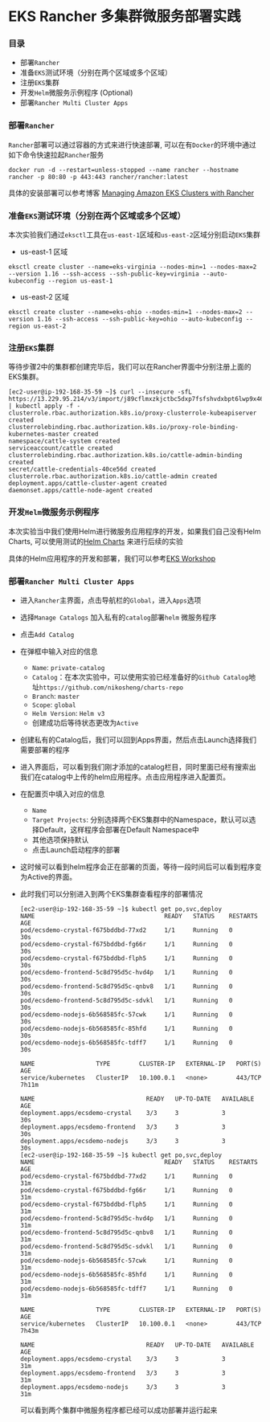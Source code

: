 # EKS Rancher 多集群微服务部署实践

### 目录

- 部署`Rancher`
- 准备`EKS`测试环境（分别在两个区域或多个区域）
- 注册`EKS`集群
- 开发`Helm`微服务示例程序 (Optional)
- 部署`Rancher Multi Cluster Apps`

### 部署`Rancher`

`Rancher`部署可以通过容器的方式来进行快速部署, 可以在有`Docker`的环境中通过如下命令快速拉起`Rancher`服务

```
docker run -d --restart=unless-stopped --name rancher --hostname rancher -p 80:80 -p 443:443 rancher/rancher:latest
```

具体的安装部署可以参考博客 [Managing Amazon EKS Clusters with Rancher](https://aws.amazon.com/blogs/opensource/managing-eks-clusters-rancher/)


### 准备`EKS`测试环境（分别在两个区域或多个区域）

本次实验我们通过`eksctl`工具在`us-east-1`区域和`us-east-2`区域分别启动`EKS`集群

- us-east-1 区域

```
eksctl create cluster --name=eks-virginia --nodes-min=1 --nodes-max=2 --version 1.16 --ssh-access --ssh-public-key=virginia --auto-kubeconfig --region us-east-1
```

- us-east-2 区域

```
eksctl create cluster --name=eks-ohio --nodes-min=1 --nodes-max=2 --version 1.16 --ssh-access --ssh-public-key=ohio --auto-kubeconfig --region us-east-2
```

### 注册`EKS`集群

等待步骤2中的集群都创建完毕后，我们可以在Rancher界面中分别注册上面的EKS集群。

```
[ec2-user@ip-192-168-35-59 ~]$ curl --insecure -sfL https://13.229.95.214/v3/import/j89cflmxzkjctbc5dxp7fsfshvdxbpt6lwp9x46klk8zdg975pp4hs.yaml | kubectl apply -f -
clusterrole.rbac.authorization.k8s.io/proxy-clusterrole-kubeapiserver created
clusterrolebinding.rbac.authorization.k8s.io/proxy-role-binding-kubernetes-master created
namespace/cattle-system created
serviceaccount/cattle created
clusterrolebinding.rbac.authorization.k8s.io/cattle-admin-binding created
secret/cattle-credentials-40ce56d created
clusterrole.rbac.authorization.k8s.io/cattle-admin created
deployment.apps/cattle-cluster-agent created
daemonset.apps/cattle-node-agent created
```

### 开发`Helm`微服务示例程序

本次实验当中我们使用Helm进行微服务应用程序的开发，如果我们自己没有Helm Charts, 可以使用测试的[Helm Charts](https://github.com/nikosheng/charts-repo/tree/master/charts/eksdemo) 来进行后续的实验

具体的Helm应用程序的开发和部署，我们可以参考[EKS Workshop](https://www.eksworkshop.com/beginner/060_helm/)

### 部署`Rancher Multi Cluster Apps`

- 进入`Rancher`主界面，点击导航栏的`Global`，进入`Apps`选项
- 选择`Manage Catalogs` 加入私有的`catalog`部署`helm` 微服务程序
- 点击`Add Catalog`
- 在弹框中输入对应的信息
	- `Name`: `private-catalog`
	- `Catalog`：在本次实验中，可以使用实验已经准备好的`Github Catalog`地址`https://github.com/nikosheng/charts-repo`
	- `Branch`: `master`
	- `Scope`: `global`
	- `Helm Version`: `Helm v3`
	- 创建成功后等待状态更改为`Active`
- 创建私有的Catalog后，我们可以回到Apps界面，然后点击Launch选择我们需要部署的程序
- 进入界面后，可以看到我们刚才添加的catalog栏目，同时里面已经有搜索出我们在catalog中上传的helm应用程序。点击应用程序进入配置页。
- 在配置页中填入对应的信息
	- `Name`
	- `Target Projects`: 分别选择两个EKS集群中的Namespace，默认可以选择Default，这样程序会部署在Default Namespace中
	- 其他选项保持默认
	- 点击Launch启动程序的部署
- 这时候可以看到helm程序会正在部署的页面，等待一段时间后可以看到程序变为Active的界面。
- 此时我们可以分别进入到两个EKS集群查看程序的部署情况

	```
	[ec2-user@ip-192-168-35-59 ~]$ kubectl get po,svc,deploy
	NAME                                    READY   STATUS    RESTARTS   AGE
	pod/ecsdemo-crystal-f675bddbd-77xd2     1/1     Running   0          30s
	pod/ecsdemo-crystal-f675bddbd-fg66r     1/1     Running   0          30s
	pod/ecsdemo-crystal-f675bddbd-flph5     1/1     Running   0          30s
	pod/ecsdemo-frontend-5c8d795d5c-hvd4p   1/1     Running   0          30s
	pod/ecsdemo-frontend-5c8d795d5c-qnbv8   1/1     Running   0          30s
	pod/ecsdemo-frontend-5c8d795d5c-sdvkl   1/1     Running   0          30s
	pod/ecsdemo-nodejs-6b568585fc-57cwk     1/1     Running   0          30s
	pod/ecsdemo-nodejs-6b568585fc-85hfd     1/1     Running   0          30s
	pod/ecsdemo-nodejs-6b568585fc-tdff7     1/1     Running   0          30s
	
	NAME                 TYPE        CLUSTER-IP   EXTERNAL-IP   PORT(S)   AGE
	service/kubernetes   ClusterIP   10.100.0.1   <none>        443/TCP   7h11m
	
	NAME                               READY   UP-TO-DATE   AVAILABLE   AGE
	deployment.apps/ecsdemo-crystal    3/3     3            3           30s
	deployment.apps/ecsdemo-frontend   3/3     3            3           30s
	deployment.apps/ecsdemo-nodejs     3/3     3            3           30s
	[ec2-user@ip-192-168-35-59 ~]$ kubectl get po,svc,deploy
	NAME                                    READY   STATUS    RESTARTS   AGE
	pod/ecsdemo-crystal-f675bddbd-77xd2     1/1     Running   0          31m
	pod/ecsdemo-crystal-f675bddbd-fg66r     1/1     Running   0          31m
	pod/ecsdemo-crystal-f675bddbd-flph5     1/1     Running   0          31m
	pod/ecsdemo-frontend-5c8d795d5c-hvd4p   1/1     Running   0          31m
	pod/ecsdemo-frontend-5c8d795d5c-qnbv8   1/1     Running   0          31m
	pod/ecsdemo-frontend-5c8d795d5c-sdvkl   1/1     Running   0          31m
	pod/ecsdemo-nodejs-6b568585fc-57cwk     1/1     Running   0          31m
	pod/ecsdemo-nodejs-6b568585fc-85hfd     1/1     Running   0          31m
	pod/ecsdemo-nodejs-6b568585fc-tdff7     1/1     Running   0          31m
	
	NAME                 TYPE        CLUSTER-IP   EXTERNAL-IP   PORT(S)   AGE
	service/kubernetes   ClusterIP   10.100.0.1   <none>        443/TCP   7h43m
	
	NAME                               READY   UP-TO-DATE   AVAILABLE   AGE
	deployment.apps/ecsdemo-crystal    3/3     3            3           31m
	deployment.apps/ecsdemo-frontend   3/3     3            3           31m
	deployment.apps/ecsdemo-nodejs     3/3     3            3           31m
	```
 
	可以看到两个集群中微服务程序都已经可以成功部署并运行起来

